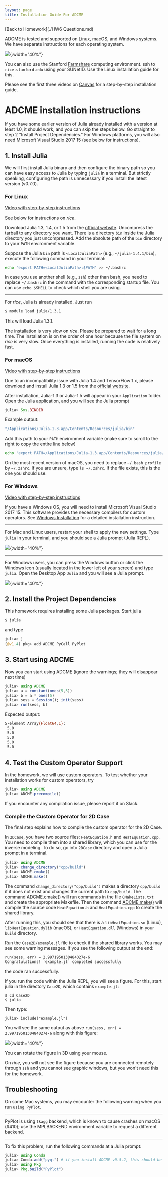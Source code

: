 ```yaml
---
layout: page
title: Installation Guide For ADCME 
---
```


[Back to Homework](./HW6 Questions.md)

ADCME is tested and supported on Linux, macOS, and Windows systems. We have separate instructions for each operating system.

![](assets/support_matrix.png){:width="40%"}

You can also use the Stanford [Farmshare](https://srcc.stanford.edu/farmshare2) computing environment. ssh to `rice.stanford.edu` using your SUNetID. Use the Linux installation guide for this.

Please see the first three videos on [Canvas](https://stanford-pilot.hosted.panopto.com/Panopto/Pages/Sessions/List.aspx?folderID=c9d36ce3-e747-4a50-a866-acd801729122) for a step-by-step installation guide.

# ADCME installation instructions

If you have some earlier version of Julia already installed with a version at least 1.0, it should work, and you can skip the steps below. Go straight to step 2 "Install Project Dependencies." For Windows platforms, you will also need Microsoft Visual Studio 2017 15 (see below for instructions).

## 1. Install Julia

We will first install Julia binary and then configure the binary path so you can have easy access to Julia by typing `julia` in a terminal. But strictly speaking, configuring the path is unnecessary if you install the latest version (v0.7.0). 

### For Linux 

[Video with step-by-step instructions](https://stanford-pilot.hosted.panopto.com/Panopto/Pages/Viewer.aspx?id=f823ee8e-42b5-4004-a075-abb7005aa3b8)

See below for instructions on _rice_.

Download Julia 1.3, 1.4, or 1.5 from the [official website](https://julialang.org/downloads/). Uncompress the tarball to any directory you want. There is a directory `bin` inside the Julia directory you just uncompressed. Add the absolute path of the `bin` directory to your `PATH` environment variable. 

Suppose the Julia `bin` path is `<LocalJuliaPath>` (e.g., `~/julia-1.4.1/bin`), execute the following command in your terminal:

```bash
echo 'export PATH=<LocalJuliaPath>:$PATH' >> ~/.bashrc
```

In case you use another shell (e.g., `zsh`) other than bash, you need to replace `~/.bashrc` in the command with the corresponding startup file. You can use `echo $SHELL` to check which shell you are using. 

---

For _rice_, Julia is already installed. Just run

```bash
$ module load julia/1.3.1
```

This will load Julia 1.3.1.

The installation is very slow on _rice_. Please be prepared to wait for a long time. The installation is on the order of one hour because the file system on _rice_ is very slow. Once everything is installed, running the code is relatively fast.

### For macOS

[Video with step-by-step instructions](https://stanford-pilot.hosted.panopto.com/Panopto/Pages/Viewer.aspx?id=027f5390-6cad-4190-ab91-abb70055cb3c)

Due to an incompatibility issue with Julia 1.4 and TensorFlow 1.x, please download and install Julia 1.3 or 1.5 from the [official website](https://julialang.org/downloads/oldreleases/#v131_dec_30_2019). 

After installation, Julia-1.3 or Julia-1.5 will appear in your `Application` folder. Open the Julia application, and you will see the Julia prompt

```julia
julia> Sys.BINDIR
```

Example output:

```bash
"/Applications/Julia-1.3.app/Contents/Resources/julia/bin"
```

Add this path to your `PATH` environment variable (make sure to scroll to the right to copy the entire line below)

```bash
echo 'export PATH=/Applications/Julia-1.3.app/Contents/Resources/julia/bin:$PATH' >> ~/.bash_profile
```

On the most recent version of macOS, you need to replace `~/.bash_profile` by `~/.zshrc`. If you are unsure, type `ls ~/.zshrc`. If the file exists, this is the one you should use.

### For Windows

[Video with step-by-step instructions](https://stanford-pilot.hosted.panopto.com/Panopto/Pages/Viewer.aspx?id=e17b2799-0590-405a-9536-abc20017a4d8)

If you have a Windows OS, you will need to install Microsoft Visual Studio 2017 15. This software provides the necessary compilers for custom operators. See [Windows Installation](./windows_installation.md) for a detailed installation instruction. 

---

For Mac and Linux users, restart your shell to apply the new settings. Type `julia` in your terminal, and you should see a Julia prompt (Julia REPL).

![](./assets/julia_prompt.png){:width="40%"}

---

For Windows users, you can press the Windows button or click the Windows icon (usually located in the lower left of your screen) and type `julia`. Open the Desktop App `Julia` and you will see a Julia prompt. 

![](./assets/windows.png){:width="40%"}

## 2. Install the Project Dependencies

This homework requires installing some Julia packages. Start julia 

```bash
$ julia
```

and type

```julia
julia> ]
(@v1.4) pkg> add ADCME PyCall PyPlot
```

## 3. Start using ADCME

Now you can start using ADCME (ignore the warnings; they will disappear next time)

```julia
julia> using ADCME
julia> a = constant(ones(5,5))
julia> b = a * ones(5)
julia> sess = Session(); init(sess)
julia> run(sess, b)
```

Expected output:

```bash
5-element Array{Float64,1}:
 5.0
 5.0
 5.0
 5.0
 5.0
```

## 4. Test the Custom Operator Support

In the homework, we will use custom operators. To test whether your installation works for custom operators, try

```julia
julia> using ADCME
julia> ADCME.precompile()
```

If you encounter any compilation issue, please report it on Slack.

### Compile the Custom Operator for 2D Case

The final step explains how to compile the custom operator for the 2D Case. 

In `2DCase`, you have two source files: `HeatEquation.h` and `HeatEquation.cpp`. You need to compile them into a shared library, which you can use for the inverse modeling. To do so, go into `2DCase` directory and open a Julia prompt in a terminal. 

```julia
julia> using ADCME
julia> change_directory("cpp/build")
julia> ADCME.cmake()
julia> ADCME.make()
```
The command `change_directory("cpp/build")` makes a directory `cpp/build` if it does not exist and changes the current path to `cpp/build`. The command [ADCME.cmake()](https://cmake.org/cmake/help/latest/guide/tutorial/index.html) will run commands in the file `CMakeLists.txt` and create the appropriate Makefile. Then the command [ADCME.make()](https://www.gnu.org/software/make/manual/make.html) will compile the source code `HeatEquation.h` and `HeatEquation.cpp` to create the shared library.

After running this, you should see that there is a `libHeatEquation.so` (Linux), `libHeatEquation.dylib` (macOS), or `HeatEquation.dll` (Windows) in your `build` directory. 

Run the `Case2D/example.jl` file to check if the shared library works. You may see some warning messages. If you see the following output at the end:

```shell
run(sess, err) = 2.9971950130484027e-6
Congratulations! `example.jl` completed successfully
```

the code ran successfully.

If you run the code within the Julia REPL, you will see a figure. For this, start julia in the directory `Case2D`, which contains `example.jl`:

```shell
$ cd Case2D
$ julia
```

Then type:

```shell
julia> include("example.jl")
```
 
You will see the same output as above `run(sess, err) = 2.9971950130484027e-6` along with this figure:

![](assets/example_output.png){:width="40%"}

You can rotate the figure in 3D using your mouse.

On _rice_, you will not see the figure because you are connected remotely through `ssh` and you cannot see graphic windows, but you won't need this for the homework.

## Troubleshooting

On some Mac systems, you may encounter the following warning when you run `using PyPlot`.

---

PyPlot is using `tkagg` backend, which is known to cause crashes on macOS (#410); use the MPLBACKEND environment variable to request a different backend.

---

To fix this problem, run the following commands at a Julia prompt:

```julia
julia> using Conda
julia> Conda.add("pyqt") # if you install ADCME v0.5.2, this should be Conda.add("pyqt", :ADCME)
julia> using Pkg
julia> Pkg.build("PyPlot")
```